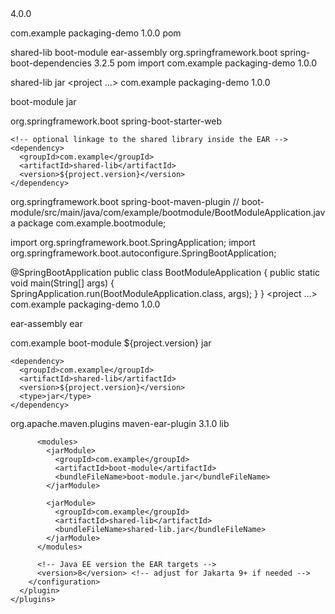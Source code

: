 <project xmlns="http://maven.apache.org/POM/4.0.0">
  <modelVersion>4.0.0</modelVersion>

  <groupId>com.example</groupId>
  <artifactId>packaging-demo</artifactId>
  <version>1.0.0</version>
  <packaging>pom</packaging>

  <modules>
    <module>shared-lib</module>
    <module>boot-module</module>
    <module>ear-assembly</module>
  </modules>
  <dependencyManagement>
    <dependencies>
      <dependency>
        <groupId>org.springframework.boot</groupId>
        <artifactId>spring-boot-dependencies</artifactId>
        <version>3.2.5</version>
        <type>pom</type>
        <scope>import</scope>
      </dependency>
    </dependencies>
  </dependencyManagement>
</project>
<project …>
  <parent>
    <groupId>com.example</groupId>
    <artifactId>packaging-demo</artifactId>
    <version>1.0.0</version>
  </parent>

  <artifactId>shared-lib</artifactId>
  <packaging>jar</packaging>
</project>
<project …>
  <parent>
    <groupId>com.example</groupId>
    <artifactId>packaging-demo</artifactId>
    <version>1.0.0</version>
  </parent>

  <artifactId>boot-module</artifactId>
  <packaging>jar</packaging>

  <dependencies>
    <dependency>
      <groupId>org.springframework.boot</groupId>
      <artifactId>spring-boot-starter-web</artifactId>
    </dependency>

    <!-- optional linkage to the shared library inside the EAR -->
    <dependency>
      <groupId>com.example</groupId>
      <artifactId>shared-lib</artifactId>
      <version>${project.version}</version>
    </dependency>
  </dependencies>
  <build>
    <plugins>
      <!-- produces the “fat” JAR with all deps -->
      <plugin>
        <groupId>org.springframework.boot</groupId>
        <artifactId>spring-boot-maven-plugin</artifactId>
      </plugin>
    </plugins>
  </build>
</project>
// boot-module/src/main/java/com/example/bootmodule/BootModuleApplication.java
package com.example.bootmodule;

import org.springframework.boot.SpringApplication;
import org.springframework.boot.autoconfigure.SpringBootApplication;

@SpringBootApplication
public class BootModuleApplication {
    public static void main(String[] args) {
        SpringApplication.run(BootModuleApplication.class, args);
    }
}
<project …>
  <parent>
    <groupId>com.example</groupId>
    <artifactId>packaging-demo</artifactId>
    <version>1.0.0</version>
  </parent>

  <artifactId>ear-assembly</artifactId>
  <packaging>ear</packaging>

  <dependencies>
    <!-- Pull in the modules we want to bundle -->
    <dependency>
      <groupId>com.example</groupId>
      <artifactId>boot-module</artifactId>
      <version>${project.version}</version>
      <type>jar</type>
    </dependency>

    <dependency>
      <groupId>com.example</groupId>
      <artifactId>shared-lib</artifactId>
      <version>${project.version}</version>
      <type>jar</type>
    </dependency>
  </dependencies>

  <build>
    <plugins>
      <plugin>
        <groupId>org.apache.maven.plugins</groupId>
        <artifactId>maven-ear-plugin</artifactId>
        <version>3.1.0</version>
        <configuration>
          <!-- Place libs under /lib in the EAR -->
          <defaultLibBundleDir>lib</defaultLibBundleDir>

          <modules>
            <jarModule>
              <groupId>com.example</groupId>
              <artifactId>boot-module</artifactId>
              <bundleFileName>boot-module.jar</bundleFileName>
            </jarModule>

            <jarModule>
              <groupId>com.example</groupId>
              <artifactId>shared-lib</artifactId>
              <bundleFileName>shared-lib.jar</bundleFileName>
            </jarModule>
          </modules>

          <!-- Java EE version the EAR targets -->
          <version>8</version> <!-- adjust for Jakarta 9+ if needed -->
        </configuration>
      </plugin>
    </plugins>
  </build>
</project>
